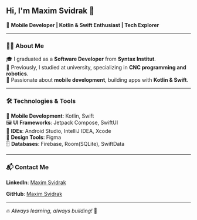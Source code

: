 ## Hi, I'm Maxim Svidrak 👋  

🚀 **Mobile Developer | Kotlin & Swift Enthusiast | Tech Explorer**  

---

### 🧑‍💻 About Me  
🎓 I graduated as a **Software Developer** from **Syntax Institut**.  
🤖 Previously, I studied at university, specializing in **CNC programming and robotics**.  
📱 Passionate about **mobile development**, building apps with **Kotlin & Swift**.  

---

### 🛠️ Technologies & Tools  

📱 **Mobile Development**: Kotlin, Swift  
🖼 **UI Frameworks**: Jetpack Compose, SwiftUI  
🔧 **IDEs**: Android Studio, IntelliJ IDEA, Xcode  
🎨 **Design Tools**: Figma  
🗄 **Databases**: Firebase, Room(SQLite), SwiftData  

---

### 📬 Contact Me  

 **LinkedIn**: [Maxim Svidrak](https://www.linkedin.com/in/maxim-svidrak-733317300/)
 
 **GitHub**: [Maxim Svidrak](https://github.com/MaximSvid) 

---

🔥 *Always learning, always building!* 🚀  



<!--
**MaximSvid/MaximSvid** is a ✨ _special_ ✨ repository because its `README.md` (this file) appears on your GitHub profile.

Here are some ideas to get you started:

- 🔭 I’m currently working on ...
- 🌱 I’m currently learning ...
- 👯 I’m looking to collaborate on ...
- 🤔 I’m looking for help with ...
- 💬 Ask me about ...
- 📫 How to reach me: ...
- 😄 Pronouns: ...
- ⚡ Fun fact: ...
-->
